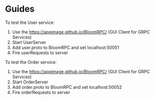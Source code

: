 # Guides
To test the User service:
1. Use the https://appimage.github.io/BloomRPC/  (GUI Client for GRPC Services)
2. Start UserServer
3. Add user.proto to BloomRPC and set localhost:50051
4. Fire userRequests to server

To test the Order service:
1. Use the https://appimage.github.io/BloomRPC/  (GUI Client for GRPC Services)
2. Start OrderServer
3. Add order.proto to BloomRPC and set localhost:50052
4. Fire orderRequests to server